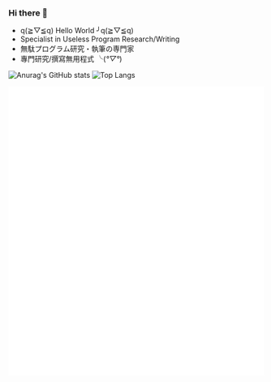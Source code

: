 ### Hi there 👋

<!--
**archie0732/archie0732** is a ✨ _special_ ✨ repository because its `README.md` (this file) appears on your GitHub profile.

Here are some ideas to get you started:

- 🔭 I’m currently working on piciv crawler
- 🌱 I’m currently learning ...
- 👯 I’m looking to collaborate on ...
- 🤔 I’m looking for help with ...
- 💬 Ask me about ...
- 📫 How to reach me: ...
- 😄 Pronouns: ...
- ⚡ Fun fact: ...
-->
* q(≧▽≦q) Hello World ╯q(≧▽≦q)
* Specialist in Useless Program Research/Writing
* 無駄プログラム研究・執筆の専門家
* 專門研究/撰寫無用程式 ╰(*°▽°*)


![Anurag's GitHub stats](https://github-readme-stats.vercel.app/api?username=archie0732)
![Top Langs](https://github-readme-stats.vercel.app/api/top-langs/?username=archie0732)


![](./github-metrics.svg)


